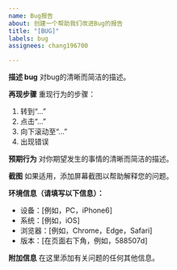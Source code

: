 ```yaml
---
name: Bug报告
about: 创建一个帮助我们改进Bug的报告
title: "[BUG]"
labels: bug
assignees: chang196700

---
```


**描述 bug**
对bug的清晰而简洁的描述。

**再现步骤**
重现行为的步骤：
1. 转到“…”
2. 点击“…”
3. 向下滚动至“…”
4. 出现错误

**预期行为**
对你期望发生的事情的清晰而简洁的描述。

**截图**
如果适用，添加屏幕截图以帮助解释您的问题。

**环境信息（请填写以下信息）：**
 - 设备：[例如，PC，iPhone6]
 - 系统：[例如，iOS]
 - 浏览器：[例如，Chrome，Edge，Safari]
 - 版本：[在页面右下角，例如，588507d]

**附加信息**
在这里添加有关问题的任何其他信息。
